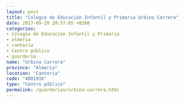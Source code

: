 ```yaml
---
layout: post
title: "Colegio de Educación Infantil y Primaria Urbina Carrera"
date: 2017-09-20 20:57:05 +0200
categories:
- Colegio de Educación Infantil y Primaria
- almeria
- cantoria
- Centro público
- guarderia
name: "Urbina Carrera"
province: "Almería"
location: "Cantoria"
code: "4001916"
type: "Centro público"
permalink: /guarderias/urbina-carrera.html
---
```


